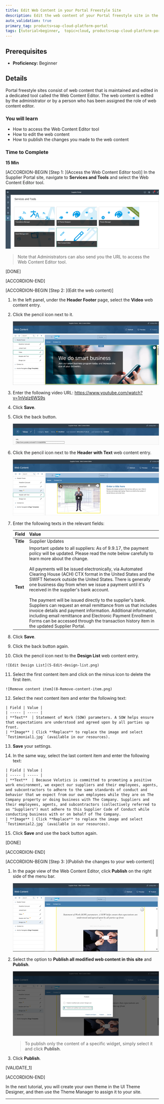 ```yaml
---
title: Edit Web Content in your Portal Freestyle Site
description: Edit the web content of your Portal freestyle site in the Web Content Editor tool.
auto_validation: true
primary_tag: products>sap-cloud-platform-portal
tags: [tutorial>beginner,  topic>cloud, products>sap-cloud-platform-portal ]
---
```


## Prerequisites  
 - **Proficiency:** Beginner

## Details
Portal freestyle sites consist of web content that is maintained and edited in a dedicated tool called the Web Content Editor. The web content is edited by the administrator or by a person who has been assigned the role of web content editor.

### You will learn  
  - How to access the Web Content Editor tool
  - How to edit the web content
  - How to publish the changes you made to the web content

### Time to Complete
**15 Min**

[ACCORDION-BEGIN [Step 1: ](Access the Web Content Editor tool)]
In the Supplier Portal site, navigate to **Services and Tools** and select the Web Content Editor tool.

![Open Web Content Editor](0-open-tool.png)

>Note that Administrators can also send you the URL to access the Web Content Editor tool.

[DONE]


[ACCORDION-END]

[ACCORDION-BEGIN [Step 2: ](Edit the web content)]

1. In the left panel, under the **Header Footer** page, select the **Video** web content entry.

2. Click the pencil icon next to it.

    ![Edit video](1-Edit-video.png)

3. Enter the following video URL: <https://www.youtube.com/watch?v=1nVqIz6WS9s>

4. Click **Save**.

5. Click the back button.

    ![Back button](2-Back-button.png)

6. Click the pencil icon next to the **Header with Text** web content entry.

    ![Edit Header with Text](2a-edit-header-text.png)

7. Enter the following texts in the relevant fields:

    | Field | Value |
    |-------|----------|
    | **Title** | Supplier Updates |
    | **Text** | Important update to all suppliers: As of 9.9.17, the  payment policy will be updated. Please read the note below carefully to learn more about the change. <br><br> All payments will be issued electronically, via Automated Clearing House (ACH) CTX format in the United States and the SWIFT Network outside the United States. There is generally one business day from when we issue a payment until it's received in the supplier's bank account. <br><br> The payment will be issued directly to the supplier's bank. Suppliers can request an email remittance from us that includes invoice details and payment information. Additional information, including email remittance and Electronic Payment Enrollment Forms can be accessed through the transaction history item in the updated Supplier Portal. |

 8. Click **Save**.

 9. Click the back button again.

 10. Click the pencil icon next to the **Design List** web content entry.

    ![Edit Design List](5-Edit-design-list.png)

 11. Select the first content item and click on the minus icon to delete the first item.

    ![Remove content item](8-Remove-content-item.png)

 12. Select the next content item and enter the following text:

    | Field | Value |
    | ----- | ----- |
    | **Text**  | Statement of Work (SOW) parameters. A SOW helps ensure that expectations are understood and agreed upon by all parties up front.
    | **Image** | Click **Replace** to replace the image and select `Testimonial1.jpg` (available in our resources).

   13. **Save** your settings.

   14. In the same way, select the last content item and enter the following text:

    | Field | Value |
    | ----- | ----- |
    | **Text**  | Because Velotics is committed to promoting a positive work environment, we expect our suppliers and their employees, agents, and subcontractors to adhere to the same standards of conduct and behavior that we expect from our own employees while they are on The Company property or doing business with The Company. Suppliers and their employees, agents, and subcontractors (collectively referred to as "Suppliers") must adhere to this Supplier Code of Conduct while conducting business with or on behalf of The Company.
    | **Image** | Click **Replace** to replace the image and select `Testimonial2.jpg` (available in our resources).

   15.	Click **Save** and use the back button again.

[DONE]


[ACCORDION-END]

[ACCORDION-BEGIN [Step 3: ](Publish the changes to your web content)]

1. In the page view of the Web Content Editor, click **Publish** on the right side of the menu bar.

    ![Publish](3-Publish.png)

2. Select the option to **Publish all modified web content in this site** and **Publish**.

    ![Publish all changes](4-Publish-all-changes.png)

    >To publish only the content of a specific widget, simply select it and click **Publish**.

3. Click **Publish**.

[VALIDATE_1]

[ACCORDION-END]

In the next tutorial, you will create your own theme in the UI Theme Designer, and then use the Theme Manager to assign it to your site.


---
